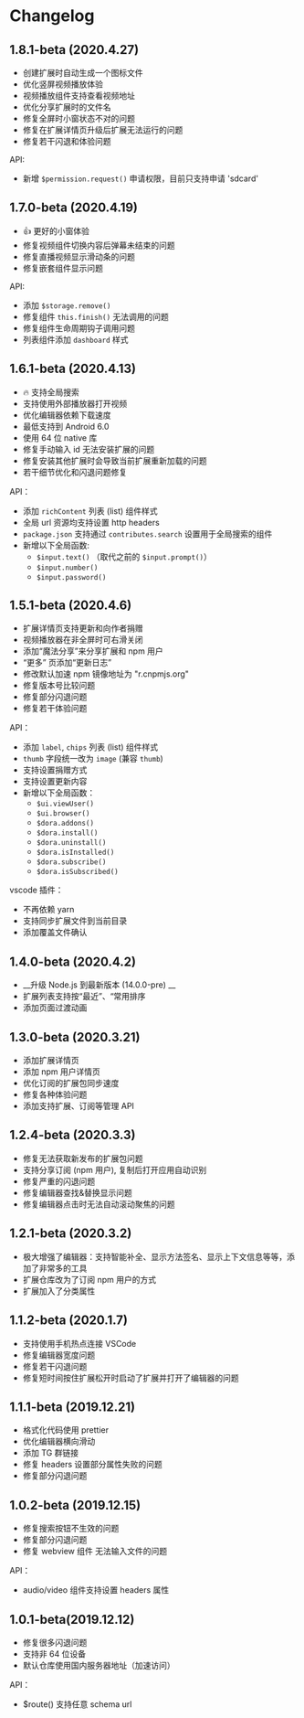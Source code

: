 # Changelog

## 1.8.1-beta (2020.4.27)
- 创建扩展时自动生成一个图标文件
- 优化竖屏视频播放体验
- 视频播放组件支持查看视频地址
- 优化分享扩展时的文件名
- 修复全屏时小窗状态不对的问题
- 修复在扩展详情页升级后扩展无法运行的问题
- 修复若干闪退和体验问题

API:
- 新增 `$permission.request()` 申请权限，目前只支持申请 'sdcard'

## 1.7.0-beta (2020.4.19)
- 👍 更好的小窗体验
- 修复视频组件切换内容后弹幕未结束的问题
- 修复直播视频显示滑动条的问题
- 修复嵌套组件显示问题

API:
- 添加 `$storage.remove()`
- 修复组件 `this.finish()` 无法调用的问题
- 修复组件生命周期钩子调用问题
- 列表组件添加 `dashboard` 样式

## 1.6.1-beta (2020.4.13)
- 🔥 支持全局搜索
- 支持使用外部播放器打开视频
- 优化编辑器依赖下载速度
- 最低支持到 Android 6.0
- 使用 64 位 native 库
- 修复手动输入 id 无法安装扩展的问题
- 修复安装其他扩展时会导致当前扩展重新加载的问题
- 若干细节优化和闪退问题修复

API：
- 添加 `richContent` 列表 (list) 组件样式
- 全局 url 资源均支持设置 http headers
- `package.json` 支持通过 `contributes.search` 设置用于全局搜索的组件
- 新增以下全局函数:
  - `$input.text()` （取代之前的 `$input.prompt()`）
  - `$input.number()`
  - `$input.password()`

## 1.5.1-beta (2020.4.6)
- 扩展详情页支持更新和向作者捐赠
- 视频播放器在非全屏时可右滑关闭
- 添加“魔法分享”来分享扩展和 npm 用户
- “更多” 页添加“更新日志”
- 修改默认加速 npm 镜像地址为 "r.cnpmjs.org"
- 修复版本号比较问题
- 修复部分闪退问题
- 修复若干体验问题

API：
- 添加 `label`, `chips` 列表 (list) 组件样式
- `thumb` 字段统一改为 `image` (兼容 `thumb`)
- 支持设置捐赠方式
- 支持设置更新内容
- 新增以下全局函数：
  - `$ui.viewUser()`
  - `$ui.browser()`
  - `$dora.addons()`
  - `$dora.install()`
  - `$dora.uninstall()`
  - `$dora.isInstalled()`
  - `$dora.subscribe()`
  - `$dora.isSubscribed()`

vscode 插件：
-  不再依赖 yarn
-  支持同步扩展文件到当前目录
-  添加覆盖文件确认

## 1.4.0-beta (2020.4.2)

- __升级 Node.js 到最新版本 (14.0.0-pre) __
- 扩展列表支持按“最近”、“常用排序
- 添加页面过渡动画

## 1.3.0-beta (2020.3.21)

- 添加扩展详情页
- 添加 npm 用户详情页
- 优化订阅的扩展包同步速度
- 修复各种体验问题
- 添加支持扩展、订阅等管理 API

## 1.2.4-beta (2020.3.3)

- 修复无法获取新发布的扩展包问题
- 支持分享订阅 (npm 用户), 复制后打开应用自动识别
- 修复严重的闪退问题
- 修复编辑器查找&替换显示问题
- 修复编辑器点击时无法自动滚动聚焦的问题

## 1.2.1-beta (2020.3.2)

- 极大增强了编辑器：支持智能补全、显示方法签名、显示上下文信息等等，添加了非常多的工具
- 扩展仓库改为了订阅 npm 用户的方式
- 扩展加入了分类属性

## 1.1.2-beta (2020.1.7)

- 支持使用手机热点连接 VSCode
- 修复编辑器宽度问题
- 修复若干闪退问题
- 修复短时间按住扩展松开时启动了扩展并打开了编辑器的问题

##  1.1.1-beta (2019.12.21)

- 格式化代码使用 prettier
- 优化编辑器横向滑动
- 添加 TG 群链接
- 修复 headers 设置部分属性失败的问题
- 修复部分闪退问题

## 1.0.2-beta (2019.12.15)
- 修复搜索按钮不生效的问题
- 修复部分闪退问题
- 修复 webview 组件 无法输入文件的问题

API：

- audio/video 组件支持设置 headers 属性

## 1.0.1-beta(2019.12.12)

- 修复很多闪退问题
- 支持非 64 位设备
- 默认仓库使用国内服务器地址（加速访问）

API：

- $route() 支持任意 schema url

